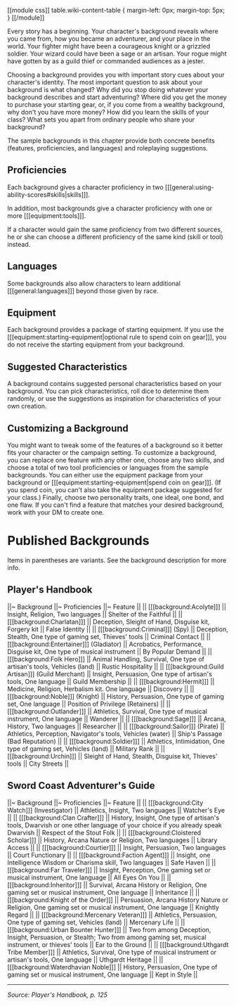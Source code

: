 [[module css]]
table.wiki-content-table { margin-left: 0px; margin-top: 5px; }
[[/module]]

Every story has a beginning. Your character's background reveals where you came from, how you became an adventurer, and your place in the world. Your fighter might have been a courageous knight or a grizzled soldier. Your wizard could have been a sage or an artisan. Your rogue might have gotten by as a guild thief or commanded audiences as a jester.

Choosing a background provides you with important story cues about your character's identity. The most important question to ask about your background is what changed? Why did you stop doing whatever your background describes and start adventuring? Where did you get the money to purchase your starting gear, or, if you come from a wealthy background, why don't you have more money? How did you learn the skills of your class? What sets you apart from ordinary people who share your background?

The sample backgrounds in this chapter provide both concrete benefits (features, proficiencies, and languages) and roleplaying suggestions.

## Proficiencies

Each background gives a character proficiency in two [[[general:using-ability-scores#skills|skills]]].

In addition, most backgrounds give a character proficiency with one or more [[[equipment:tools]]].

If a character would gain the same proficiency from two different sources, he or she can choose a different proficiency of the same kind (skill or tool) instead.

## Languages

Some backgrounds also allow characters to learn additional [[[general:languages]]] beyond those given by race.

## Equipment

Each background provides a package of starting equipment. If you use the [[[equipment:starting-equipment|optional rule to spend coin on gear]]], you do not receive the starting equipment from your background.

## Suggested Characteristics

A background contains suggested personal characteristics based on your background. You can pick characteristics, roll dice to determine them randomly, or use the suggestions as inspiration for characteristics of your own creation.

## Customizing a Background

You might want to tweak some of the features of a background so it better fits your character or the campaign setting. To customize a background, you can replace one feature with any other one, choose any two skills, and choose a total of two tool proficiencies or languages from the sample backgrounds. You can either use the equipment package from your background or [[[equipment:starting-equipment|spend coin on gear]]]. (If you spend coin, you can't also take the equipment package suggested for your class.) Finally, choose two personality traits, one ideal, one bond, and one flaw. If you can't find a feature that matches your desired background, work with your DM to create one.

# Published Backgrounds

Items in parentheses are variants. See the background description for more info. 

## Player's Handbook

||~ Background ||~ Proficiencies ||~ Feature ||
|| [[[background:Acolyte]]] || Insight, Religion, Two languages || Shelter of the Faithful ||
|| [[[background:Charlatan]]] || Deception, Sleight of Hand, Disguise kit, Forgery kit || False Identity ||
|| [[[background:Criminal]]] (Spy) || Deception, Stealth, One type of gaming set, Thieves' tools || Criminal Contact ||
|| [[[background:Entertainer]]] (Gladiator) || Acrobatics, Performance, Disguise kit, One type of musical instrument || By Popular Demand ||
|| [[[background:Folk Hero]]] || Animal Handling, Survival, One type of artisan's tools, Vehicles (land) || Rustic Hospitality ||
|| [[[background:Guild Artisan]]] (Guild Merchant) || Insight, Persuasion, One type of artisan's tools, One language || Guild Membership ||
|| [[[background:Hermit]]] || Medicine, Religion, Herbalism kit. One language || Discovery ||
|| [[[background:Noble]]] (Knight) || History, Persuasion, One type of gaming set, One language || Position of Privilege (Retainers) ||
|| [[[background:Outlander]]] || Athletics, Survival, One type of musical instrument, One language || Wanderer ||
|| [[[background:Sage]]] || Arcana, History, Two languages || Researcher ||
|| [[[background:Sailor]]] (Pirate) || Athletics, Perception, Navigator's tools, Vehicles (water) || Ship's Passage (Bad Reputation) ||
|| [[[background:Soldier]]] || Athletics, Intimidation, One type of gaming set, Vehicles (land) || Military Rank ||
|| [[[background:Urchin]]] || Sleight of Hand, Stealth, Disguise kit, Thieves' tools || City Streets ||

## Sword Coast Adventurer's Guide

||~ Background ||~ Proficiencies ||~ Feature ||
|| [[[background:City Watch]]] (Investigator) || Athletics, Insight, Two languages || Watcher's Eye ||
|| [[[background:Clan Crafter]]] || History, Insight, One type of artisan's tools, Dwarvish or one other language of your choice if you already speak Dwarvish || Respect of the Stout Folk ||
|| [[[background:Cloistered Scholar]]] || History, Arcana Nature or Religion, Two languages || Library Access ||
|| [[[background:Courtier]]] || Insight, Persuasion, Two languages || Court Functionary ||
|| [[[background:Faction Agent]]] || Insight, one Intelligence Wisdom or Charisma skill, Two languages || Safe Haven ||
|| [[[background:Far Traveler]]] || Insight, Perception, One gaming set or musical instrument, One language || All Eyes On You ||
|| [[[background:Inheritor]]] || Survival, Arcana History or Religion, One gaming set or musical instrument, One language || Inheritance ||
|| [[[background:Knight of the Order]]] || Persuasion, Arcana History Nature or Religion, One gaming set or musical instrument, One language || Knightly Regard ||
|| [[[background:Mercenary Veteran]]] || Athletics, Persuasion, One type of gaming set, Vehicles (land) || Mercenary Life ||
|| [[[background:Urban Bounter Hunter]]] || Two from among Deception, Insight, Persuasion, or Stealth; Two from among gaming set, musical instrument, or thieves' tools || Ear to the Ground ||
|| [[[background:Uthgardt Tribe Member]]] || Athletics, Survival, One type of musical instrument or artisan's tools, One language || Uthgardt Heritage ||
|| [[[background:Waterdhavian Noble]]] || History, Persuasion, One type of gaming set or musical instrument, One language || Kept in Style ||

----

*Source: Player's Handbook, p. 125*